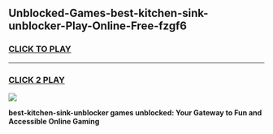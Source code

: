
## Unblocked-Games-best-kitchen-sink-unblocker-Play-Online-Free-fzgf6
<h3>
<a href="https://premium76.site?title=best-kitchen-sink-unblocker&ref=26A">CLICK TO PLAY</a></h3>
<hr>

<h3>
<a href="https://premium76.site?title=best-kitchen-sink-unblocker&ref=26A">CLICK 2 PLAY</a>
  
</h3>

<a href="https://premium76.site?title=best-kitchen-sink-unblocker&ref=26A"><img src="https://clearcache.store/games.png"></a>


**best-kitchen-sink-unblocker games unblocked: Your Gateway to Fun and Accessible Online Gaming**
